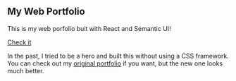 
## My Web Portfolio

This is my web porfolio buit with React and Semantic UI! 

[Check it](http://www.emilyedalton.com/)

In the past, I tried to be a hero and built this without using a CSS framework. You can check out my [original portfolio](https://emilyedalton.github.io/responsive-portfolio-flexbox-only/) if you want, but the new one looks much better. 


